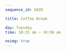 ```yaml
---
sequence_id: b020

title: Coffee Break

day: Tuesday
time: 10:25 am ~ 10:50 am

noimg: true
---
```

